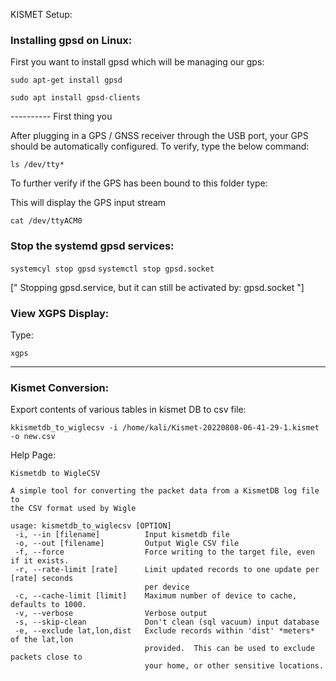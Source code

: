 
KISMET Setup:

### Installing gpsd on Linux:

First you want to install gpsd which will be managing our gps:

``` sudo apt-get install gpsd ```

``` sudo apt install gpsd-clients ```

---------- First thing you


After plugging in a GPS / GNSS receiver through the USB port, your GPS should be automatically configured. To verify, type the below command:

``` ls /dev/tty* ```

To further verify if the GPS has been bound to this folder type:

This will display the GPS input stream

``` cat /dev/ttyACM0 ```

### Stop the systemd gpsd services:

``` systemcyl stop gpsd ```
``` systemctl stop gpsd.socket ```

["  Stopping gpsd.service, but it can still be activated by: gpsd.socket  "]




### View XGPS Display:

Type:

``` xgps ```





* * *


### Kismet Conversion:

Export contents of various tables in kismet DB to csv file:

``` kkismetdb_to_wiglecsv -i /home/kali/Kismet-20220808-06-41-29-1.kismet -o new.csv ```

Help Page:

```
Kismetdb to WigleCSV

A simple tool for converting the packet data from a KismetDB log file to
the CSV format used by Wigle

usage: kismetdb_to_wiglecsv [OPTION]
 -i, --in [filename]          Input kismetdb file
 -o, --out [filename]         Output Wigle CSV file
 -f, --force                  Force writing to the target file, even if it exists.
 -r, --rate-limit [rate]      Limit updated records to one update per [rate] seconds
                              per device
 -c, --cache-limit [limit]    Maximum number of device to cache, defaults to 1000.
 -v, --verbose                Verbose output
 -s, --skip-clean             Don't clean (sql vacuum) input database
 -e, --exclude lat,lon,dist   Exclude records within 'dist' *meters* of the lat,lon
                              provided.  This can be used to exclude packets close to
                              your home, or other sensitive locations.

```









